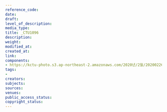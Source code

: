 ```yaml
---
reference_code: 
date: 
draft: 
level_of_description: 
media_type: 
title: _CTU1096
description: 
weight: 
modified_at: 
created_at: 
link: 
components:
- https://kctu-photo.s3.ap-northeast-2.amazonaws.com/2020년/2월/20200226_공무원노조+회복투+김은환+위원장+단식투쟁+8일차_해고자+원직복직특별법+2월+국회+제정+촉구_윤후덕+더불어민주당+원내수석부대표/_CTU1096.jpg
tags:
- 
creators: 
subjects: 
sources: 
venues: 
public_access_status: 
copyright_status: 
---
```

